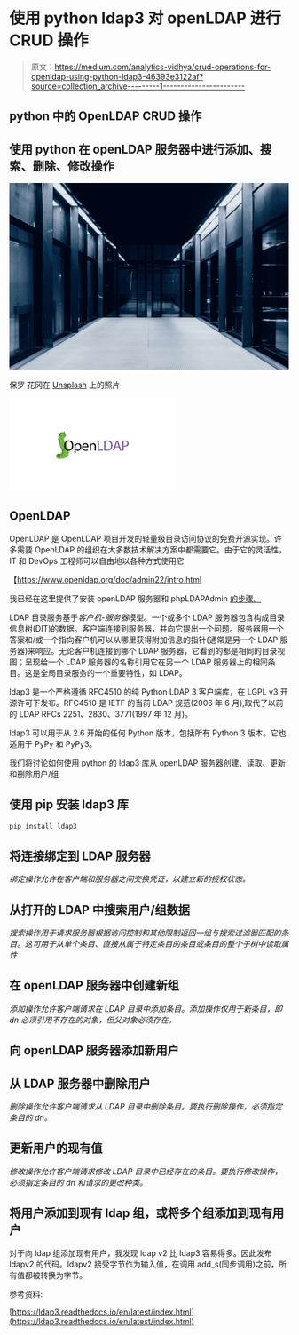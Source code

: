 # 使用 python ldap3 对 openLDAP 进行 CRUD 操作

> 原文：<https://medium.com/analytics-vidhya/crud-operations-for-openldap-using-python-ldap3-46393e3122af?source=collection_archive---------1----------------------->

## python 中的 OpenLDAP CRUD 操作

## 使用 python 在 openLDAP 服务器中进行添加、搜索、删除、修改操作

![](img/fc00d0bd340a64bac2a822237ee6f35e.png)

保罗·花冈在 [Unsplash](https://unsplash.com?utm_source=medium&utm_medium=referral) 上的照片

![](img/0c6454d25459a28947a57b9389a2c517.png)

## OpenLDAP

OpenLDAP 是 OpenLDAP 项目开发的轻量级目录访问协议的免费开源实现。许多需要 OpenLDAP 的组织在大多数技术解决方案中都需要它。由于它的灵活性，IT 和 DevOps 工程师可以自由地以各种方式使用它

【https://www.openldap.org/doc/admin22/intro.html 

我已经在这里提供了安装 openLDAP 服务器和 phpLDAPAdmin [的步骤。](/@dineshkumarkb/install-openldap-with-phpldapadmin-on-ubuntu-9e56e57f741e)

LDAP 目录服务基于*客户机-服务器*模型。一个或多个 LDAP 服务器包含构成目录信息树(DIT)的数据。客户端连接到服务器，并向它提出一个问题。服务器用一个答案和/或一个指向客户机可以从哪里获得附加信息的指针(通常是另一个 LDAP 服务器)来响应。无论客户机连接到哪个 LDAP 服务器，它看到的都是相同的目录视图；呈现给一个 LDAP 服务器的名称引用它在另一个 LDAP 服务器上的相同条目。这是全局目录服务的一个重要特性，如 LDAP。

ldap3 是一个严格遵循 RFC4510 的纯 Python LDAP 3 客户端库，在 LGPL v3 开源许可下发布。RFC4510 是 IETF 的当前 LDAP 规范(2006 年 6 月),取代了以前的 LDAP RFCs 2251、2830、3771(1997 年 12 月)。

ldap3 可以用于从 2.6 开始的任何 Python 版本，包括所有 Python 3 版本。它也适用于 PyPy 和 PyPy3。

我们将讨论如何使用 python 的 ldap3 库从 openLDAP 服务器创建、读取、更新和删除用户/组

## 使用 pip 安装 ldap3 库

```
pip install ldap3
```

## 将连接绑定到 LDAP 服务器

*绑定操作允许在客户端和服务器之间交换凭证，以建立新的授权状态。*

## 从打开的 LDAP 中搜索用户/组数据

*搜索操作用于请求服务器根据访问控制和其他限制返回一组与搜索过滤器匹配的条目。这可用于从单个条目、直接从属于特定条目的条目或条目的整个子树中读取属性*

## 在 openLDAP 服务器中创建新组

*添加操作允许客户端请求在 LDAP 目录中添加条目。添加操作仅用于新条目，即 dn 必须引用不存在的对象，但父对象必须存在。*

## 向 openLDAP 服务器添加新用户

## 从 LDAP 服务器中删除用户

*删除操作允许客户端请求从 LDAP 目录中删除条目。要执行删除操作，必须指定条目的 dn。*

## 更新用户的现有值

*修改操作允许客户端请求修改 LDAP 目录中已经存在的条目。要执行修改操作，必须指定条目的 dn 和请求的更改种类。*

## 将用户添加到现有 ldap 组，或将多个组添加到现有用户

对于向 ldap 组添加现有用户，我发现 ldap v2 比 ldap3 容易得多。因此发布 ldapv2 的代码。ldapv2 接受字节作为输入值，在调用 add_s(同步调用)之前，所有值都被转换为字节。

参考资料:

[https://ldap3.readthedocs.io/en/latest/index.html](https://ldap3.readthedocs.io/en/latest/index.html)